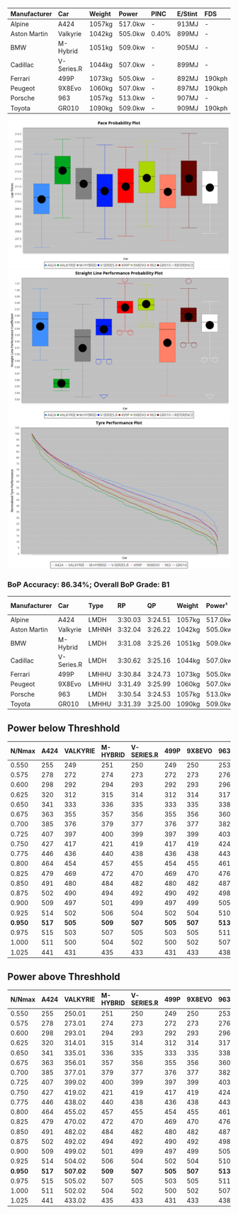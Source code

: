 | Manufacturer | Car        | Weight | Power   | PINC    | E/Stint | FDS     |
|:-|:-|:-|:-|:-|:-|:-|
| Alpine       | A424       | 1057kg | 517.0kw |    -    | 913MJ   |    -    |
| Aston Martin | Valkyrie   | 1042kg | 505.0kw | 0.40%   | 899MJ   |    -    |
| BMW          | M-Hybrid   | 1051kg | 509.0kw |    -    | 905MJ   |    -    |
| Cadillac     | V-Series.R | 1044kg | 507.0kw |    -    | 899MJ   |    -    |
| Ferrari      | 499P       | 1073kg | 505.0kw |    -    | 892MJ   | 190kph  |
| Peugeot      | 9X8Evo     | 1060kg | 507.0kw |    -    | 897MJ   | 190kph  |
| Porsche      | 963        | 1057kg | 513.0kw |    -    | 907MJ   |    -    |
| Toyota       | GR010      | 1090kg | 509.0kw |    -    | 909MJ   | 190kph  |

![PACECHART](./IMG/ACOMETHOD.png)
![STRAIGHTLINEPERFORMANCECHART](./IMG/ACOMETHOD_sp.png)
![TYREPERFORMANCECHART](./IMG/ACOMETHOD_tw.png)

### BoP Accuracy: 86.34%; Overall BoP Grade: B1
| Manufacturer | Car        | Type  | RP      | QP      | Weight | Power¹  | Threshhold | PINC    | Power²   | E/Stint | AVG Vmax  | FDS     | RDLC | L/Stint | BOP-Grade | Model Accuracy | Model Points | Match%  | SimDiff |
|:-|:-|:-|:-|:-|:-|:-|:-|:-|:-|:-|:-|:-|:-|:-|:-|:-|:-|:-|:-|
| Alpine       | A424       | LMDH  | 3:30.03 | 3:24.51 | 1057kg | 517.0kw | 210.0kph   |    -    | 517.00kw |  913MJ  | 324.55kph |    -    | 1.01 | 12      | -C1       | 99.58%         | 1429         | 78.62%  | -0.01   |
| Aston Martin | Valkyrie   | LMHNH | 3:32.04 | 3:26.22 | 1042kg | 505.0kw | 210.0kph   | 0.40%   | 507.00kw |  899MJ  | 308.55kph |    -    | 1.05 | 12      | +E1       | 100.00%        | 247          | 56.25%  | #       |
| BMW          | M-Hybrid   | LMDH  | 3:31.08 | 3:25.26 | 1051kg | 509.0kw | 210.0kph   |    -    | 509.00kw |  905MJ  | 318.13kph |    -    | 1.03 | 12      | ~A1       | 99.97%         | 2912         | 100.00% | -0.11   |
| Cadillac     | V-Series.R | LMDH  | 3:30.62 | 3:25.16 | 1044kg | 507.0kw | 210.0kph   |    -    | 507.00kw |  899MJ  | 321.96kph |    -    | 1.03 | 12      | -A2       | 99.49%         | 5225         | 93.93%  | +0.26   |
| Ferrari      | 499P       | LMHHU | 3:30.84 | 3:24.73 | 1073kg | 505.0kw | 210.0kph   |    -    | 505.00kw |  892MJ  | 326.11kph | 190kph  | 1.03 | 12      | -A2       | 100.00%        | 5378         | 94.69%  | +0.67   |
| Peugeot      | 9X8Evo     | LMHHU | 3:31.49 | 3:25.99 | 1060kg | 507.0kw | 210.0kph   |    -    | 507.00kw |  897MJ  | 328.42kph | 190kph  | 1.00 | 12      | +B1       | 100.00%        | 1459         | 87.78%  | +0.31   |
| Porsche      | 963        | LMDH  | 3:30.54 | 3:24.53 | 1057kg | 513.0kw | 210.0kph   |    -    | 513.00kw |  907MJ  | 319.68kph |    -    | 1.02 | 12      | -B1       | 99.92%         | 14207        | 89.35%  | +0.34   |
| Toyota       | GR010      | LMHHU | 3:31.39 | 3:25.00 | 1090kg | 509.0kw | 210.0kph   |    -    | 509.00kw |  909MJ  | 323.46kph | 190kph  | 1.00 | 12      | +A2       | 99.86%         | 4280         | 90.11%  | +0.33   |

## Power below Threshhold
| N/Nmax    | A424    | VALKYRIE | M-HYBRID | V-SERIES.R | 499P    | 9X8EVO  | 963     | GR010   |
|:-|:-|:-|:-|:-|:-|:-|:-|:-|
|  0.550    |  255    |  249     |  251     |  250       |  249    |  250    |  253    |  251    |
|  0.575    |  278    |  272     |  274     |  273       |  272    |  273    |  276    |  274    |
|  0.600    |  298    |  292     |  294     |  293       |  292    |  293    |  296    |  294    |
|  0.625    |  320    |  312     |  315     |  314       |  312    |  314    |  317    |  315    |
|  0.650    |  341    |  333     |  336     |  335       |  333    |  335    |  338    |  336    |
|  0.675    |  363    |  355     |  357     |  356       |  355    |  356    |  360    |  357    |
|  0.700    |  385    |  376     |  379     |  377       |  376    |  377    |  382    |  379    |
|  0.725    |  407    |  397     |  400     |  399       |  397    |  399    |  403    |  400    |
|  0.750    |  427    |  417     |  421     |  419       |  417    |  419    |  424    |  421    |
|  0.775    |  446    |  436     |  440     |  438       |  436    |  438    |  443    |  440    |
|  0.800    |  464    |  454     |  457     |  455       |  454    |  455    |  461    |  457    |
|  0.825    |  479    |  469     |  472     |  470       |  469    |  470    |  476    |  472    |
|  0.850    |  491    |  480     |  484     |  482       |  480    |  482    |  487    |  484    |
|  0.875    |  502    |  490     |  494     |  492       |  490    |  492    |  498    |  494    |
|  0.900    |  509    |  497     |  501     |  499       |  497    |  499    |  505    |  501    |
|  0.925    |  514    |  502     |  506     |  504       |  502    |  504    |  510    |  506    |
| **0.950** | **517** | **505**  | **509**  | **507**    | **505** | **507** | **513** | **509** |
|  0.975    |  515    |  503     |  507     |  505       |  503    |  505    |  511    |  507    |
|  1.000    |  511    |  500     |  504     |  502       |  500    |  502    |  507    |  504    |
|  1.025    |  441    |  431     |  435     |  433       |  431    |  433    |  438    |  435    |

## Power above Threshhold
| N/Nmax    | A424    | VALKYRIE   | M-HYBRID | V-SERIES.R | 499P    | 9X8EVO  | 963     | GR010   |
|:-|:-|:-|:-|:-|:-|:-|:-|:-|
|  0.550    |  255    |  250.01    |  251     |  250       |  249    |  250    |  253    |  251    |
|  0.575    |  278    |  273.01    |  274     |  273       |  272    |  273    |  276    |  274    |
|  0.600    |  298    |  293.01    |  294     |  293       |  292    |  293    |  296    |  294    |
|  0.625    |  320    |  314.01    |  315     |  314       |  312    |  314    |  317    |  315    |
|  0.650    |  341    |  335.01    |  336     |  335       |  333    |  335    |  338    |  336    |
|  0.675    |  363    |  356.01    |  357     |  356       |  355    |  356    |  360    |  357    |
|  0.700    |  385    |  377.01    |  379     |  377       |  376    |  377    |  382    |  379    |
|  0.725    |  407    |  399.02    |  400     |  399       |  397    |  399    |  403    |  400    |
|  0.750    |  427    |  419.02    |  421     |  419       |  417    |  419    |  424    |  421    |
|  0.775    |  446    |  438.02    |  440     |  438       |  436    |  438    |  443    |  440    |
|  0.800    |  464    |  455.02    |  457     |  455       |  454    |  455    |  461    |  457    |
|  0.825    |  479    |  470.02    |  472     |  470       |  469    |  470    |  476    |  472    |
|  0.850    |  491    |  482.02    |  484     |  482       |  480    |  482    |  487    |  484    |
|  0.875    |  502    |  492.02    |  494     |  492       |  490    |  492    |  498    |  494    |
|  0.900    |  509    |  499.02    |  501     |  499       |  497    |  499    |  505    |  501    |
|  0.925    |  514    |  504.02    |  506     |  504       |  502    |  504    |  510    |  506    |
| **0.950** | **517** | **507.02** | **509**  | **507**    | **505** | **507** | **513** | **509** |
|  0.975    |  515    |  505.02    |  507     |  505       |  503    |  505    |  511    |  507    |
|  1.000    |  511    |  502.02    |  504     |  502       |  500    |  502    |  507    |  504    |
|  1.025    |  441    |  433.02    |  435     |  433       |  431    |  433    |  438    |  435    |
